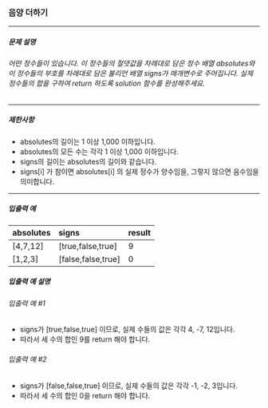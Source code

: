 ### 음양 더하기

***

##### 문제 설명
###### 어떤 정수들이 있습니다. 이 정수들의 절댓값을 차례대로 담은 정수 배열 absolutes와 이 정수들의 부호를 차례대로 담은 불리언 배열 signs가 매개변수로 주어집니다. 실제 정수들의 합을 구하여 return 하도록 solution 함수를 완성해주세요.

***

##### 제한사항
* absolutes의 길이는 1 이상 1,000 이하입니다.
* absolutes의 모든 수는 각각 1 이상 1,000 이하입니다.
* signs의 길이는 absolutes의 길이와 같습니다.
* signs[i] 가 참이면 absolutes[i] 의 실제 정수가 양수임을, 그렇지 않으면 음수임을 의미합니다.

***

##### 입출력 예
absolutes|signs             |result|
|:--     |:--               |:--
[4,7,12] |[true,false,true] |	9    |
[1,2,3]	 |[false,false,true]|	0    |

##### 입출력 예 설명
###### 입출력 예 #1

* signs가 [true,false,true] 이므로, 실제 수들의 값은 각각 4, -7, 12입니다.
* 따라서 세 수의 합인 9를 return 해야 합니다.

###### 입출력 예 #2

* signs가 [false,false,true] 이므로, 실제 수들의 값은 각각 -1, -2, 3입니다.
* 따라서 세 수의 합인 0을 return 해야 합니다.
